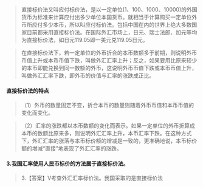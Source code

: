 >   直接标价法又叫应付标价法，是以一定单位(1、100、1000、10000)的外国货币为标准来计算应付出多少单位本国货币。就相当于计算购买一定单位外币所应付多少本币，所以叫应付标价法。包括中国在内的世界上绝大多数国家目前都采用直接标价法。在国际外汇市场上，日元、瑞士法郎、加元等均为直接标价法，如日元119.05即一美元兑119.05日元。

>   在直接标价法下，若一定单位的外币折合的本币数额多于前期，则说明外币币值上升或本币币值下跌，叫做外汇汇率上升；反之，如果要用比原来较少的本币即能兑换到同一数额的外币，这说明外币币值下跌或本币币值上升，叫做外汇汇率下跌，即外币的价值与汇率的涨跌成正比。


#### 直接标价法的特点
>   （1）外币的数量固定不变，折合本币的数量则随着外币币值和本币币值的变化而变化。

>   （2）汇率的涨跌都以本币数额的变化而表示。如果一定单位的外币折算成本币的数额比原来多，则说明外汇汇率上升，本币汇率下跌。在这种方式下，外汇汇率的涨落与本币标价额的增减是一致的，更准确地说，本币标价额的增减“直接”地表现了外汇汇率的涨跌。


#### 3.我国汇率使用人民币标价的方法属于直接标价法。
>   3.【答案】V考查外汇汇率标价法。我国采取的是直接标价法

